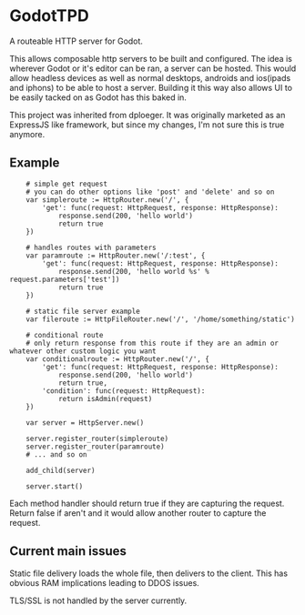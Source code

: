 # GodotTPD

A routeable HTTP server for Godot.

This allows composable http servers to be built and configured. The idea is wherever Godot or it's editor can be ran, a server can be hosted. This would allow headless devices as well as normal desktops, androids and ios(ipads and iphons) to be able to host a server. Building it this way also allows UI to be easily tacked on as Godot has this baked in.

This project was inherited from dploeger. It was originally marketed as an ExpressJS like framework, but since my changes, I'm not sure this is true anymore.

## Example

```gdscript
	# simple get request
	# you can do other options like 'post' and 'delete' and so on
	var simpleroute := HttpRouter.new('/', {
		'get': func(request: HttpRequest, response: HttpResponse):
			response.send(200, 'hello world')
			return true
	})

	# handles routes with parameters
	var paramroute := HttpRouter.new('/:test', {
		'get': func(request: HttpRequest, response: HttpResponse):
			response.send(200, 'hello world %s' % request.parameters['test'])
			return true
	})

	# static file server example
	var fileroute := HttpFileRouter.new('/', '/home/something/static')

	# conditional route
	# only return response from this route if they are an admin or whatever other custom logic you want
	var conditionalroute := HttpRouter.new('/', {
		'get': func(request: HttpRequest, response: HttpResponse):
			response.send(200, 'hello world')
			return true,
		'condition': func(request: HttpRequest):
			return isAdmin(request)
	})

	var server = HttpServer.new()

	server.register_router(simpleroute)
	server.register_router(paramroute)
	# ... and so on

	add_child(server)

	server.start()
```

Each method handler should return true if they are capturing the request. Return false if aren't and it would allow another router to capture the request.

## Current main issues
Static file delivery loads the whole file, then delivers to the client. This has obvious RAM implications leading to DDOS issues.

TLS/SSL is not handled by the server currently. 
